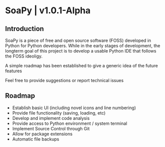 # SoaPy | v1.0.1-Alpha

## Introduction
SoaPy is a piece of free and open source software (FOSS) developed in Python for Python developers.
While in the early stages of development, the longterm goal of this project is to develop a usable Python IDE that follows
the FOSS ideoligy.

A simple roadmap has been established to give a generic idea of the future features

Feel free to provide suggestions or report technical issues

## Roadmap
- Establish basic UI (including novel icons and line numbering)
- Provide file functionality (saving, loading, etc)
- Develop and implement code analysis
- Provide access to Python environment / system terminal
- Implement Source Control through Git
- Allow for package extensions
- Automatic file backups
